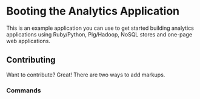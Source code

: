 Booting the Analytics Application
=================================

This is an example application you can use to get started building analytics applications using Ruby/Python, Pig/Hadoop, NoSQL stores and one-page web applications.

Contributing
------------

Want to contribute? Great! There are two ways to add markups.


### Commands
